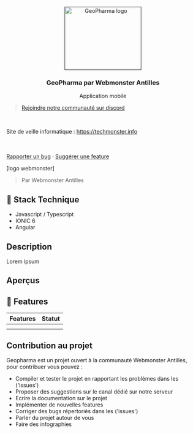 <p align="center">
  <a href="">
    <img src="" alt="GeoPharma logo" width="200" height="165">
  </a>
</p>

<h3 align="center">GeoPharma par Webmonster Antilles</h3>

<p align="center">
Application mobile 
  <br>

  > <a href="https://discord.gg/h4d33GacpT">Rejoindre notre communauté sur discord</a>
  <br>

  Site de veille informatique : <a href="https://techmonster.info/">https://techmonster.info</a>

  <br>
  <br>
  <a href="https://github.com/WestInDev64/geopharma/issues">Rapporter un bug</a>
  ·
  <a href="https://github.com/WestInDev64/geopharma/pulls">Suggérer une feature</a>
  
  
</p>

[logo webmonster]
> Par Webmonster Antilles

## 🤖 Stack Technique

* Javascript / Typescript
* IONIC 6
* Angular

## Description

Lorem ipsum

## Aperçus

## 🎨 Features


|Features|Statut| 
|---|--------------| 
||| 
||| 

## Contribution au projet

Geopharma est un projet ouvert à la communauté Webmonster Antilles, pour contribuer vous pouvez :

* Compiler et tester le projet en rapportant les problèmes dans les ('issues')
* Proposer des suggestions sur le canal dédié sur notre serveur
* Ecrire la documentation sur le projet
* Implémenter de nouvelles features
* Corriger des bugs répertoriés dans les ('issues')
* Parler du projet autour de vous
* Faire des infographies
